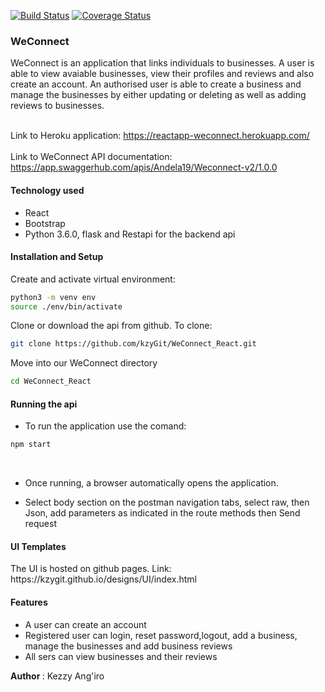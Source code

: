 [![Build Status](https://travis-ci.org/kzyGit/Weconnect-React.svg?branch=ch-create-travis-badge)](https://travis-ci.org/kzyGit/Weconnect-React)
[![Coverage Status](https://coveralls.io/repos/github/kzyGit/Weconnect-React/badge.svg?branch=ch-create-coveralls-badge)](https://coveralls.io/github/kzyGit/Weconnect-React?branch=ch-create-coveralls-badge)

<h3>WeConnect</h3>

WeConnect is an application that links individuals to businesses. A user is able to view avaiable businesses, view their profiles and reviews and also create an account. An authorised user is able to create a business and manage the businesses by either updating or deleting as well as adding reviews to businesses.<br><br>

Link to Heroku application: https://reactapp-weconnect.herokuapp.com/<br><br>
Link to WeConnect API documentation: https://app.swaggerhub.com/apis/Andela19/Weconnect-v2/1.0.0<br> 

<h4>Technology used</h4>
<ul>
  <li>React</li>
  <li>Bootstrap</li>
  <li>Python 3.6.0, flask and Restapi for the backend api</li>
 </ul>

<h4>Installation and Setup</h4>

Create and activate virtual environment:<br>

 ```sh
python3 -m venv env
source ./env/bin/activate 
 ```
Clone or download the api from github. To clone:<br>

```sh
git clone https://github.com/kzyGit/WeConnect_React.git
```
Move into our WeConnect directory <br>
 
 ```sh
 cd WeConnect_React
 ```

<h4>Running the api</h4>

- To run the application use the comand:<br>
```sh
npm start
```
<br>

- Once running, a browser automatically opens the application. <br>

- Select body section on the postman navigation tabs, select raw, then Json, add parameters as indicated in the route methods then Send request



<h4>UI Templates</h4>
The UI is hosted on github pages. Link: https://kzygit.github.io/designs/UI/index.html

<h4>Features</h4>

  <ul>
  <li>A user can create an account</li>
  <li>Registered user can login, reset password,logout, add a business, manage the businesses and add business reviews</li>
  <li>All sers can view businesses and their reviews</li>
  </ul>


<b> Author </b>: Kezzy Ang'iro




